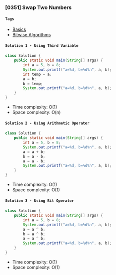 ### [0351] Swap Two Numbers

#### `Tags`
- [Basics](../01-basics.md)
- [Bitwise Algorithms](../23-bitwise-algorithms.md)

#### `Solution 1 - Using Third Variable`
```java
class Solution {
    public static void main(String[] args) {
        int a = 5, b = 8;
        System.out.printf("a=%d, b=%d%n", a, b);
        int temp = a;
        a = b;
        b = temp;
        System.out.printf("a=%d, b=%d%n", a, b);
    }
}
```
- Time complexity: O(1)
- Space complexity: O(n)

#### `Solution 2 - Using Arithmetic Operator`
```java
class Solution {
    public static void main(String[] args) {
        int a = 5, b = 8;
        System.out.printf("a=%d, b=%d%n", a, b);
        a = a + b;
        b = a - b;
        a = a - b;
        System.out.printf("a=%d, b=%d%n", a, b);
    }
}
```
- Time complexity: O(1)
- Space complexity: O(1)

#### `Solution 3 - Using Bit Operator`
```java
class Solution {
    public static void main(String[] args) {
        int a = 5, b = 8;
        System.out.printf("a=%d, b=%d%n", a, b);
        a = a ^ b;
        b = a ^ b;
        a = a ^ b;
        System.out.printf("a=%d, b=%d%n", a, b);
    }
}
```
- Time complexity: O(1)
- Space complexity: O(1)